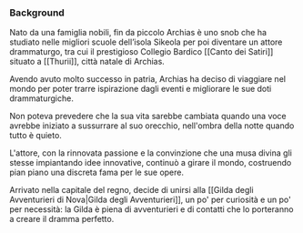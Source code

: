 ### Background
Nato da una famiglia nobili, fin da piccolo Archias è uno snob che ha studiato nelle migliori scuole dell’isola Sikeola per poi diventare un attore drammaturgo, tra cui il prestigioso Collegio Bardico [[Canto dei Satiri]] situato a [[Thurii]], città natale di Archias.

Avendo avuto molto successo in patria, Archias ha deciso di viaggiare nel mondo per poter trarre ispirazione dagli eventi e migliorare le sue doti drammaturgiche. 

Non poteva prevedere che la sua vita sarebbe cambiata quando una voce avrebbe iniziato a sussurrare al suo orecchio, nell'ombra della notte quando tutto è quieto. 

L'attore, con la rinnovata passione e la convinzione che una musa divina gli stesse impiantando idee innovative, continuò a girare il mondo, costruendo pian piano una discreta fama per le sue opere. 

Arrivato nella capitale del regno, decide di unirsi alla [[Gilda degli Avventurieri di Nova|Gilda degli Avventurieri]], un po' per curiosità e un po' per necessità: la Gilda è piena di avventurieri e di contatti che lo porteranno a creare il dramma perfetto.
